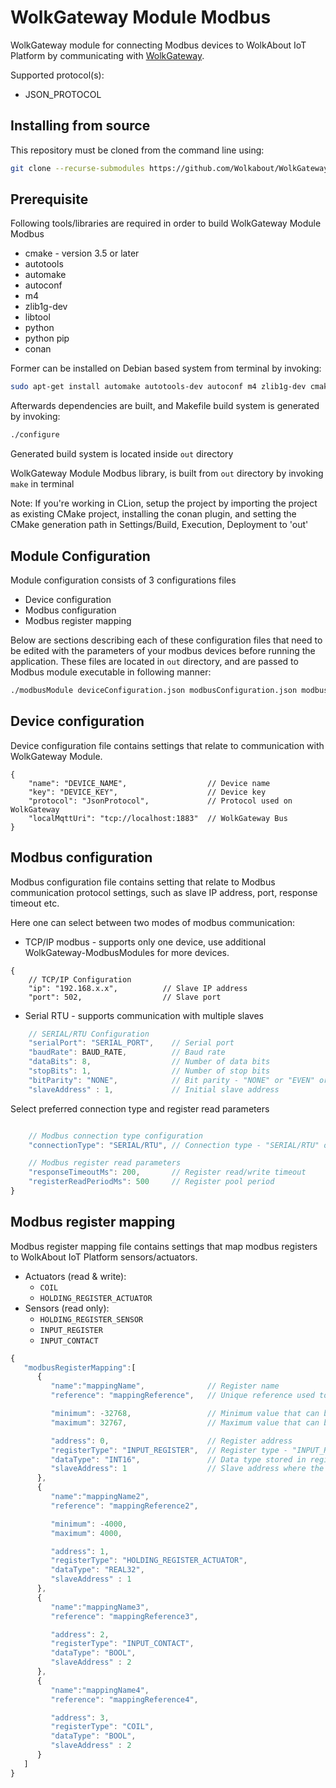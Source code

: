 # WolkGateway Module Modbus
WolkGateway module for connecting Modbus devices to WolkAbout IoT Platform by communicating with [WolkGateway](https://github.com/Wolkabout/WolkGateway).

Supported protocol(s):
* JSON_PROTOCOL

Installing from source
----------------------

This repository must be cloned from the command line using:
```sh
git clone --recurse-submodules https://github.com/Wolkabout/WolkGatewayModule-Modbus.git
```

Prerequisite
------------
Following tools/libraries are required in order to build WolkGateway Module Modbus

* cmake - version 3.5 or later
* autotools
* automake
* autoconf
* m4
* zlib1g-dev
* libtool
* python
* python pip
* conan

Former can be installed on Debian based system from terminal by invoking:
```sh
sudo apt-get install automake autotools-dev autoconf m4 zlib1g-dev cmake libtool python python-pip && sudo python -m pip install conan
```
Afterwards dependencies are built, and Makefile build system is generated by invoking:
```sh
./configure
```

Generated build system is located inside `out` directory

WolkGateway Module Modbus library, is built from `out` directory by 
invoking `make` in terminal

Note: If you're working in CLion, setup the project by importing the project as existing CMake project,
installing the conan plugin, and setting the CMake generation path in Settings/Build, Execution, Deployment to 'out'

Module Configuration
--------------------
Module configuration consists of 3 configurations files

* Device configuration
* Modbus configuration
* Modbus register mapping

Below are sections describing each of these configuration files that need to be edited with the parameters of your modbus devices before running the application.
These files are located in `out` directory, and are passed to Modbus module executable in following manner:
```sh
./modbusModule deviceConfiguration.json modbusConfiguration.json modbusRegisterMapping.json
```

Device configuration
--------------------
Device configuration file contains settings that relate to communication with WolkGateway Module.

```
{
    "name": "DEVICE_NAME",                  // Device name
    "key": "DEVICE_KEY",                    // Device key
    "protocol": "JsonProtocol",             // Protocol used on WolkGateway
    "localMqttUri": "tcp://localhost:1883"  // WolkGateway Bus
}

```

Modbus configuration
--------------------
Modbus configuration file contains setting that relate to Modbus communication protocol settings,
such as slave IP address, port, response timeout etc.

Here one can select between two modes of modbus communication:

* TCP/IP modbus - supports only one device, use additional WolkGateway-ModbusModules for more devices.

```
{
    // TCP/IP Configuration
    "ip": "192.168.x.x",          // Slave IP address
    "port": 502,                  // Slave port
```

* Serial RTU - supports communication with multiple slaves

```javascript
    // SERIAL/RTU Configuration
    "serialPort": "SERIAL_PORT",    // Serial port
    "baudRate": BAUD_RATE,          // Baud rate
    "dataBits": 8,                  // Number of data bits
    "stopBits": 1,                  // Number of stop bits
    "bitParity": "NONE",            // Bit parity - "NONE" or "EVEN" or "ODD"
    "slaveAddress" : 1,             // Initial slave address
```

Select preferred connection type and register read parameters

```javascript

    // Modbus connection type configuration
    "connectionType": "SERIAL/RTU", // Connection type - "SERIAL/RTU" or "TCP/IP"

    // Modbus register read parameters
    "responseTimeoutMs": 200,       // Register read/write timeout
    "registerReadPeriodMs": 500     // Register pool period
}

```

Modbus register mapping
-----------------------
Modbus register mapping file contains settings that map modbus registers to WolkAbout IoT Platform sensors/actuators.

* Actuators (read & write):
    - `COIL`
    - `HOLDING_REGISTER_ACTUATOR`
* Sensors (read only):
    - `HOLDING_REGISTER_SENSOR`
    - `INPUT_REGISTER`
    - `INPUT_CONTACT`

```javascript
{
   "modbusRegisterMapping":[
      {
         "name":"mappingName",              // Register name
         "reference": "mappingReference",   // Unique reference used to differ register on WolkAbout IoT Platform

         "minimum": -32768,                 // Minimum value that can be held in register. Required for visualization on WolkAbout IoT Platform
         "maximum": 32767,                  // Maximum value that can be held in register. Required for visualization on WolkAbout IoT Platform

         "address": 0,                      // Register address
         "registerType": "INPUT_REGISTER",  // Register type - "INPUT_REGISTER" or "HOLDING_REGISTER_ACTUATOR" or "HOLDING_REGISTER_SENSOR" or "INPUT_CONTACT" or "COIL"
         "dataType": "INT16",               // Data type stored in register - "INT16" or "UINT16" or "REAL32" for "INPUT_REGISTER"/"HOLDING_REGISTER_ACTUATOR"/"HOLDING_REGISTER_SENSOR" register type, and "BOOL" for "COIL"/"INPUT_CONTACT"
         "slaveAddress": 1                  // Slave address where the register is located - Ignored for TCP/IP
      },
      {
         "name":"mappingName2",
         "reference": "mappingReference2",

         "minimum": -4000,
         "maximum": 4000,

         "address": 1,
         "registerType": "HOLDING_REGISTER_ACTUATOR",
         "dataType": "REAL32",
         "slaveAddress" : 1
      },
      {
         "name":"mappingName3",
         "reference": "mappingReference3",

         "address": 2,
         "registerType": "INPUT_CONTACT",
         "dataType": "BOOL",
         "slaveAddress" : 2
      },
      {
         "name":"mappingName4",
         "reference": "mappingReference4",

         "address": 3,
         "registerType": "COIL",
         "dataType": "BOOL",
         "slaveAddress" : 2
      }
   ]
}
```
